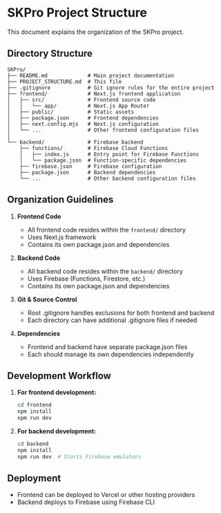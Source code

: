 # SKPro Project Structure

This document explains the organization of the SKPro project.

## Directory Structure

```
SKPro/
├── README.md             # Main project documentation
├── PROJECT_STRUCTURE.md  # This file
├── .gitignore            # Git ignore rules for the entire project
├── frontend/             # Next.js frontend application
│   ├── src/              # Frontend source code
│   │   └── app/          # Next.js App Router
│   ├── public/           # Static assets
│   ├── package.json      # Frontend dependencies
│   ├── next.config.mjs   # Next.js configuration
│   └── ...               # Other frontend configuration files
│
└── backend/              # Firebase backend
    ├── functions/        # Firebase Cloud Functions
    │   ├── index.js      # Entry point for Firebase Functions
    │   └── package.json  # Function-specific dependencies
    ├── firebase.json     # Firebase configuration
    ├── package.json      # Backend dependencies
    └── ...               # Other backend configuration files
```

## Organization Guidelines

1. **Frontend Code**
   - All frontend code resides within the `frontend/` directory
   - Uses Next.js framework
   - Contains its own package.json and dependencies

2. **Backend Code**
   - All backend code resides within the `backend/` directory
   - Uses Firebase (Functions, Firestore, etc.)
   - Contains its own package.json and dependencies

3. **Git & Source Control**
   - Root .gitignore handles exclusions for both frontend and backend
   - Each directory can have additional .gitignore files if needed

4. **Dependencies**
   - Frontend and backend have separate package.json files
   - Each should manage its own dependencies independently

## Development Workflow

1. **For frontend development:**
   ```bash
   cd frontend
   npm install
   npm run dev
   ```

2. **For backend development:**
   ```bash
   cd backend
   npm install
   npm run dev  # Starts Firebase emulators
   ```

## Deployment

- Frontend can be deployed to Vercel or other hosting providers
- Backend deploys to Firebase using Firebase CLI 